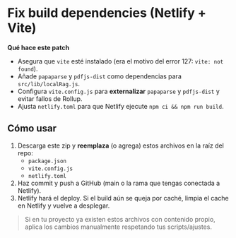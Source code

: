 # Fix build dependencies (Netlify + Vite)

**Qué hace este patch**
- Asegura que `vite` esté instalado (era el motivo del error 127: `vite: not found`).
- Añade `papaparse` y `pdfjs-dist` como dependencias para `src/lib/localRag.js`.
- Configura `vite.config.js` para **externalizar** `papaparse` y `pdfjs-dist` y evitar fallos de Rollup.
- Ajusta `netlify.toml` para que Netlify ejecute `npm ci && npm run build`.

## Cómo usar
1. Descarga este zip y **reemplaza** (o agrega) estos archivos en la raíz del repo:
   - `package.json`
   - `vite.config.js`
   - `netlify.toml`
2. Haz commit y push a GitHub (main o la rama que tengas conectada a Netlify).
3. Netlify hará el deploy. Si el build aún se queja por caché, limpia el cache en Netlify y vuelve a desplegar.

> Si en tu proyecto ya existen estos archivos con contenido propio,
> aplica los cambios manualmente respetando tus scripts/ajustes.
